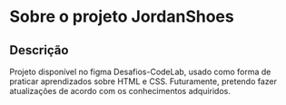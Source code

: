 # Sobre o projeto JordanShoes
## Descrição
Projeto disponível no figma Desafios-CodeLab, usado como forma de praticar aprendizados sobre HTML e CSS.
Futuramente, pretendo fazer atualizações de acordo com os conhecimentos adquiridos.
